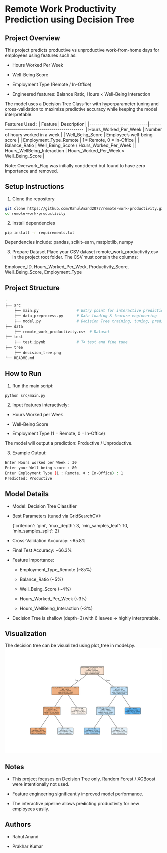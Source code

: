 # Remote Work Productivity Prediction using Decision Tree

## Project Overview

This project predicts productive vs unproductive work-from-home days for employees using features such as:

- Hours Worked Per Week

- Well-Being Score

- Employment Type (Remote / In-Office)

- Engineered features: Balance Ratio, Hours × Well-Being Interaction

The model uses a Decision Tree Classifier with hyperparameter tuning and cross-validation to maximize predictive accuracy while keeping the model interpretable.

Features Used :
| Feature                     | Description                                 |
|-----------------------------|---------------------------------------------|
| Hours_Worked_Per_Week       | Number of hours worked in a week           |
| Well_Being_Score            | Employee’s well-being score                |
| Employment_Type_Remote      | 1 = Remote, 0 = In-Office                  |
| Balance_Ratio               | Well_Being_Score / Hours_Worked_Per_Week   |
| Hours_WellBeing_Interaction | Hours_Worked_Per_Week × Well_Being_Score   |


Note: Overwork_Flag was initially considered but found to have zero importance and removed.

## Setup Instructions

1. Clone the repository

```bash
git clone https://github.com/RahulAnand2077/remote-work-productivity.git
cd remote-work-productivity
```

2. Install dependencies

```bash
pip install -r requirements.txt
```

Dependencies include: pandas, scikit-learn, matplotlib, numpy

3. Prepare Dataset
Place your CSV dataset remote_work_productivity.csv in the project root folder.
The CSV must contain the columns:

Employee_ID, Hours_Worked_Per_Week, Productivity_Score, Well_Being_Score, Employment_Type

## Project Structure
```bash
.
├── src
    ├── main.py                 # Entry point for interactive prediction
    ├── data_preprocess.py      # Data loading & feature engineering
    ├── model.py                # Decision Tree training, tuning, prediction
├── data              
    ├── remote_work_productivity.csv  # Dataset
├── test
    ├── test.ipynb              # To test and fine tune 
├── tree
    ├── decision_tree.png
└── README.md
```

## How to Run

1. Run the main script:

```bash
python src/main.py
```

2. Input features interactively:

- Hours Worked per Week

- Well-Being Score

- Employment Type (1 = Remote, 0 = In-Office)

The model will output a prediction: Productive / Unproductive.

3. Example Output:

```bash
Enter Hours worked per Week : 30
Enter your Well being score : 80
Enter Employment Type (1 : Remote, 0 : In-Office) : 1
Predicted: Productive
```

## Model Details

- Model: Decision Tree Classifier

- Best Parameters (tuned via GridSearchCV):

    {'criterion': 'gini', 'max_depth': 3, 'min_samples_leaf': 10, 'min_samples_split': 2}


- Cross-Validation Accuracy: ~65.8%

- Final Test Accuracy: ~66.3%

- Feature Importance:

    - Employment_Type_Remote (~85%)

    - Balance_Ratio (~5%)

    - Well_Being_Score (~4%)

    - Hours_Worked_Per_Week (~3%)

    - Hours_WellBeing_Interaction (~3%)

- Decision Tree is shallow (depth=3) with 6 leaves → highly interpretable.

## Visualization

The decision tree can be visualized using plot_tree in model.py.
![Graph 1](tree/decision_tree.png)

## Notes

- This project focuses on Decision Tree only. Random Forest / XGBoost were intentionally not used.

- Feature engineering significantly improved model performance.

- The interactive pipeline allows predicting productivity for new employees easily.

## Authors

- Rahul Anand

- Prakhar Kumar